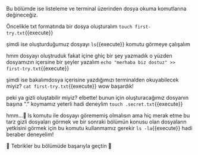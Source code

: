 Bu bölümde ise listeleme ve terminal üzerinden dosya okuma komutlarına değineceğiz.

Öncelikle txt formatında bir dosya oluşturalım `touch first-try.txt`{{execute}}

şimdi ise oluşturduğumuz dosyayı `ls`{{execute}} komutu görmeye çalışalım

hmm dosyayı oluştruduk fakat içine ghiç bir şey yazmadık o yüzden dosyamızın içersine bir şeyler yazalım `echo "merhaba biz dostuz" >> first-try.txt`{{execute}}

şimdi ise bakalımdosya içerisine yazdığımızı terminalden okuyabilecek miyiz? `cat first-try.txt`{{execute}} wow başardık!

peki ya gizli oluştabilir miyiz? elbette! bunun için oluşturacağımız dosyanın başına "." koymamız yeterli hadi deneylim `touch .secret.txt`{{execute}}

hmm...🧐 ls komutu ile dosyayı görememiş olmalısın ama hiç merak etme bu tarz gizli dosyaları görmek ve bir sonraki bölümün konusu olan dosyaların yetkisini görmek için bu komutu kullanmamız gerekir `ls -la`{{execute}} hadi beraber deneyelim!

🥳 Tebrikler bu bölümüde başarıyla geçtin 🥳